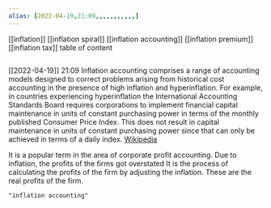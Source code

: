 ```yaml
---
alias: [2022-04-19,21:09,,,,,,,,,,,]
---
```

[[inflation]] [[inflation spiral]] [[inflation accounting]] [[inflation premium]] [[inflation tax]]
table of content
```toc
```

[[2022-04-19]] 21:09
Inflation accounting comprises a range of accounting models designed to correct problems arising from historical cost accounting in the presence of high inflation and hyperinflation.  For example, in countries experiencing hyperinflation the International Accounting Standards Board requires corporations to implement financial capital maintenance in units of constant purchasing power in terms of the monthly published Consumer Price Index. This does not result in capital maintenance in units of constant purchasing power since that can only be achieved in terms of a daily index.
[Wikipedia](https://en.wikipedia.org/wiki/Inflation%20accounting)

It is a popular term in the area of corporate profit accounting.
Due to inflation, the profits of the firms got overstated
It is the process of calculating the profits of the firm by adjusting the inflation.
These are the real profits of the firm.
```query
"inflation accounting"
```